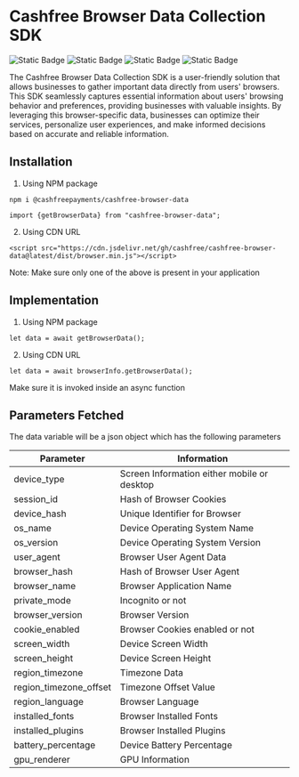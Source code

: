 
# Cashfree Browser Data Collection SDK 
![Static Badge](https://img.shields.io/badge/license-MIT-blue) ![Static Badge](https://img.shields.io/badge/release-v0.0.3-blue) ![Static Badge](https://img.shields.io/badge/test_cases-passed-brightgreen) ![Static Badge](https://img.shields.io/badge/build-stable-brightgreen) 


The Cashfree Browser Data Collection SDK is a user-friendly solution that allows businesses to gather important data directly from users' browsers. This SDK seamlessly captures essential information about users' browsing behavior and preferences, providing businesses with valuable insights. By leveraging this browser-specific data, businesses can optimize their services, personalize user experiences, and make informed decisions based on accurate and reliable information. 

## Installation
1. Using NPM package
```
npm i @cashfreepayments/cashfree-browser-data
```

```
import {getBrowserData} from "cashfree-browser-data";
```

2. Using CDN URL

```
<script src="https://cdn.jsdelivr.net/gh/cashfree/cashfree-browser-data@latest/dist/browser.min.js"></script>
```

Note: Make sure only one of the above is present in your application


## Implementation
1. Using NPM package
```
let data = await getBrowserData();
```

2. Using CDN URL
```
let data = await browserInfo.getBrowserData();
```
Make sure it is invoked inside an async function

## Parameters Fetched 
The data variable will be a json object which has the following parameters

| Parameter            | Information                                |
| -------------------- | ------------------------------------------ | 
|device_type           |Screen Information either mobile or desktop |
|session_id            |Hash of Browser Cookies                     |
|device_hash           |Unique Identifier for Browser               |
|os_name               |Device Operating System Name                |
|os_version            |Device Operating System Version             |
|user_agent            |Browser User Agent Data                     |
|browser_hash          |Hash of Browser User Agent                  |
|browser_name          |Browser Application Name                    |
|private_mode          |Incognito or not                            |
|browser_version       |Browser Version                             |
|cookie_enabled        |Browser Cookies enabled or not              |
|screen_width          |Device Screen Width                         |
|screen_height         |Device Screen Height                        |
|region_timezone       |Timezone Data                               |
|region_timezone_offset|Timezone Offset Value                       |
|region_language       |Browser Language                            |
|installed_fonts       |Browser Installed Fonts                     |
|installed_plugins     |Browser Installed Plugins                   |
|battery_percentage    |Device Battery Percentage                   |
|gpu_renderer          |GPU Information                             |

